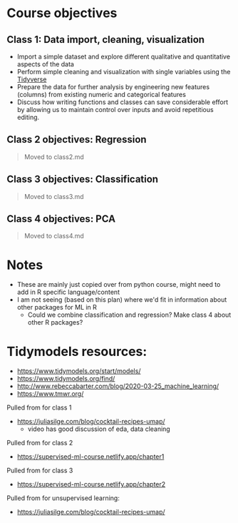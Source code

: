 # Course objectives

## Class 1: Data import, cleaning, visualization

* Import a simple dataset and explore different qualitative and quantitative aspects of the data
* Perform simple cleaning and visualization with single variables using the [Tidyverse](https://www.tidyverse.org/)
* Prepare the data for further analysis by engineering new features (columns) from existing numeric and categorical features
* Discuss how writing functions and classes can save considerable effort by allowing us to maintain control over inputs and avoid repetitious editing.

## Class 2 objectives: Regression    

>Moved to class2.md

## Class 3 objectives: Classification    

>Moved to class3.md

## Class 4 objectives: PCA

>Moved to class4.md

# Notes

- These are mainly just copied over from python course, might need to add in R specific language/content
- I am not seeing (based on this plan) where we'd fit in information about other packages for ML in R
  - Could we combine classification and regression? Make class 4 about other R packages?
  
# Tidymodels resources:

- https://www.tidymodels.org/start/models/
- https://www.tidymodels.org/find/
- http://www.rebeccabarter.com/blog/2020-03-25_machine_learning/
- https://www.tmwr.org/

Pulled from for class 1
- https://juliasilge.com/blog/cocktail-recipes-umap/
  - video has good discussion of eda, data cleaning


Pulled from for class 2
- https://supervised-ml-course.netlify.app/chapter1

Pulled from for class 3
- https://supervised-ml-course.netlify.app/chapter2

Pulled from for unsupervised learning:
- https://juliasilge.com/blog/cocktail-recipes-umap/
